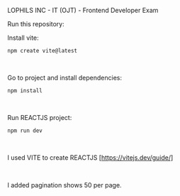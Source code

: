 LOPHILS INC - IT (OJT) - Frontend Developer Exam

Run this repository:

Install vite:

<code>npm create vite@latest</code>

<br>

Go to project and install dependencies:

<code>npm install</code>

<br>

Run REACTJS project:

<code>npm run dev</code>

<br>

I used VITE to create REACTJS [https://vitejs.dev/guide/]

<br>

I added pagination shows 50 per page.
